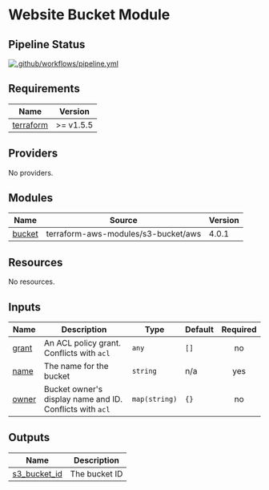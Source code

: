 # Website Bucket Module
## Pipeline Status

[![.github/workflows/pipeline.yml](https://github.com/armakuni/terraform-aws-static-website-bucket/actions/workflows/pipeline.yml/badge.svg?branch=main)](https://github.com/armakuni/terraform-aws-static-website-bucket/actions/workflows/pipeline.yml)

<!-- BEGIN_TF_DOCS -->
## Requirements

| Name | Version |
|------|---------|
| <a name="requirement_terraform"></a> [terraform](#requirement\_terraform) | >= v1.5.5 |

## Providers

No providers.

## Modules

| Name | Source | Version |
|------|--------|---------|
| <a name="module_bucket"></a> [bucket](#module\_bucket) | terraform-aws-modules/s3-bucket/aws | 4.0.1 |

## Resources

No resources.

## Inputs

| Name | Description | Type | Default | Required |
|------|-------------|------|---------|:--------:|
| <a name="input_grant"></a> [grant](#input\_grant) | An ACL policy grant. Conflicts with `acl` | `any` | `[]` | no |
| <a name="input_name"></a> [name](#input\_name) | The name for the bucket | `string` | n/a | yes |
| <a name="input_owner"></a> [owner](#input\_owner) | Bucket owner's display name and ID. Conflicts with `acl` | `map(string)` | `{}` | no |

## Outputs

| Name | Description |
|------|-------------|
| <a name="output_s3_bucket_id"></a> [s3\_bucket\_id](#output\_s3\_bucket\_id) | The bucket ID |
<!-- END_TF_DOCS -->
